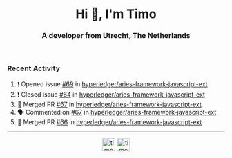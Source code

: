 <h1 align="center">Hi 👋, I'm Timo</h1>
<h3 align="center">A developer from Utrecht, The Netherlands</h3>
<br/>
<!-- https://github.com/rahuldkjain/github-profile-readme-generator --!>

<!--  <p align="left"><img src="https://github-readme-stats.vercel.app/api?username=timoglastra&show_icons=true&count_private=true&" alt="timoglastra" /></p> --!>

<!--
Github language stats
<p align="left"><img src="https://github-readme-stats.vercel.app/api/top-langs/?username=timoglastra&layout=compact" alt="timoglastra" /><p>
-->

<!-- Codestats language stats -->
<!-- <p align="left"><img src="https://codestats-readme.vercel.app/api/top-langs/?username=timoglastra&layout=compact&language_count=12" alt="timoglastra" /><p>    --!>
  
<h3>Recent Activity</h3>

<!--START_SECTION:activity-->
1. ❗️ Opened issue [#69](https://github.com/hyperledger/aries-framework-javascript-ext/issues/69) in [hyperledger/aries-framework-javascript-ext](https://github.com/hyperledger/aries-framework-javascript-ext)
2. ❗️ Closed issue [#64](https://github.com/hyperledger/aries-framework-javascript-ext/issues/64) in [hyperledger/aries-framework-javascript-ext](https://github.com/hyperledger/aries-framework-javascript-ext)
3. 🎉 Merged PR [#67](https://github.com/hyperledger/aries-framework-javascript-ext/pull/67) in [hyperledger/aries-framework-javascript-ext](https://github.com/hyperledger/aries-framework-javascript-ext)
4. 🗣 Commented on [#67](https://github.com/hyperledger/aries-framework-javascript-ext/issues/67) in [hyperledger/aries-framework-javascript-ext](https://github.com/hyperledger/aries-framework-javascript-ext)
5. 🎉 Merged PR [#66](https://github.com/hyperledger/aries-framework-javascript-ext/pull/66) in [hyperledger/aries-framework-javascript-ext](https://github.com/hyperledger/aries-framework-javascript-ext)
<!--END_SECTION:activity-->

---

<p align="center">
<a href="https://twitter.com/timoglastra" target="blank"><img align="center" src="https://cdn.jsdelivr.net/npm/simple-icons@3.0.1/icons/twitter.svg" alt="timoglastra" height="30" width="30" /></a>
<a href="https://linkedin.com/in/timoglastra" target="blank"><img align="center" src="https://cdn.jsdelivr.net/npm/simple-icons@3.0.1/icons/linkedin.svg" alt="timoglastra" height="30" width="30" /></a>
</p>



